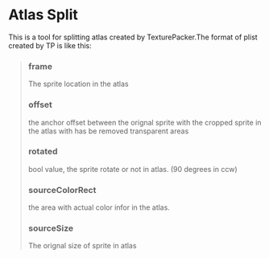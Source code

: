 #  Atlas Split #

This is a tool for splitting atlas created by TexturePacker.The format of plist created by TP is like this:
> ### frame ###
> The sprite location in the atlas
> ### offset ###
> the anchor offset between the orignal sprite with the cropped sprite in the atlas with has be removed transparent areas
> ### rotated ###
> bool value, the sprite rotate or not in atlas. (90 degrees in ccw)
> ### sourceColorRect ###
> the area with actual color infor in the atlas. 
> ### sourceSize ###
> The orignal size of sprite in atlas


